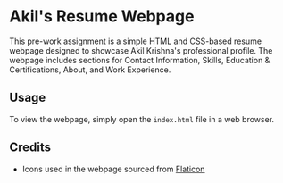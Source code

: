 # Akil's Resume Webpage

This pre-work assignment is a simple HTML and CSS-based resume webpage designed to showcase Akil Krishna's professional profile. The webpage includes sections for Contact Information, Skills, Education & Certifications, About, and Work Experience.

## Usage

To view the webpage, simply open the `index.html` file in a web browser.

## Credits

- Icons used in the webpage sourced from [Flaticon](https://www.flaticon.com/)
